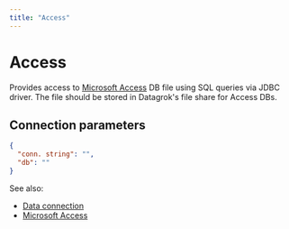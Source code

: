 ```yaml
---
title: "Access"
---
```

<!-- SUBTITLE: -->

# Access

Provides access to [Microsoft Access](https://en.wikipedia.org/wiki/Microsoft_Access)
DB file using SQL queries via JDBC driver. The file should be stored in Datagrok's file share for Access DBs.

## Connection parameters

```json
{
  "conn. string": "",
  "db": ""
}
```

See also:

* [Data connection](../data-connection.md)
* [Microsoft Access](https://en.wikipedia.org/wiki/Microsoft_Access)
